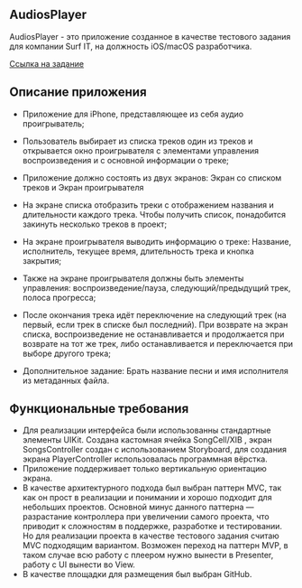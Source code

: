 ## **AudiosPlayer**

AudiosPlayer - это приложение созданное в качестве тестового задания для компании Surf IT, на должность iOS/macOS разработчика.

[Ссылка на задание](https://drive.google.com/file/d/15MUVQ8Vt1gfjxWYrMpAjWNdYA-pU37Wa/view?pli=1)

## **Описание приложения**

- Приложение для iPhone, представляющее из себя аудио проигрыватель;
- Пользователь выбирает из списка треков один из треков и открывается окно проигрывателя с элементами управления воспроизведения и с основной информации о треке;

- Приложение должно состоять из двух экранов: Экран со списком треков и Экран проигрывателя

- На экране списка отобразить треки с отображением названия и длительности каждого трека. Чтобы получить список, понадобится закинуть несколько треков в проект;
- На экране проигрывателя выводить информацию о треке: Название, исполнитель, текущее время, длительность трека и кнопка закрытия;

- Также на экране проигрывателя должны быть элементы управления: воспроизведение/пауза, следующий/предыдущий трек, полоса прогресса;

- После окончания трека идёт переключение на следующий трек (на первый, если трек в списке был последний). При возврате на
экран списка, воспроизведение не останавливается и продолжается при возврате на тот же трек, либо останавливается и переключается при выборе другого трека;

- Дополнительное задание: Брать название песни и имя исполнителя из метаданных файла.

## **Функциональные требования**

- Для реализации интерфейса были использованны стандартные элементы UIKit. Создана кастомная ячейка SongCell/XIB , экран SongsController
создан с использованием Storyboard, для создания экрана PlayerController использовалась программная вёрстка.
- Приложение поддерживает только вертикальную ориентацию экрана.
- В качестве архитектурного подхода был выбран паттерн MVC, так как он прост в реализации и понимании и хорошо подходит для небольших проектов. Основной минус данного паттерна — разрастание контроллера при увеличении самого проекта, что приводит к сложностям в поддержке, разработке и тестировании. Но для реализации проекта в качестве тестового задания считаю MVC подходящим вариантом. Возможен переход на паттерн MVP, в таком случае всю работу с плеером нужно вынести в Presenter, работу с UI вынести во View.
- В качестве площадки для размещения был выбран GitHub.
